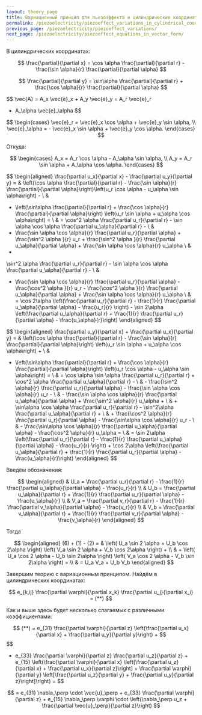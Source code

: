 ```yaml
---
layout: theory_page
title: Вариационный принцип для пьезоэффекта и цилиндрические координаты
permalink: /piezoelectricity/piezoeffect_variations_in_cylindrical_coordinates/
previous_page: /piezoelectricity/piezoeffect_variations/
next_page: /piezoelectricity/piezoeffect_equations_in_vector_form/
---
```


В цилиндрических координатах:

$$
\frac{\partial}{\partial x} = \cos \alpha \frac{\partial}{\partial r} - \frac{\sin \alpha}{r} \frac{\partial}{\partial \alpha}
$$

$$
\frac{\partial}{\partial y} = \sin\alpha \frac{\partial}{\partial r} + \frac{\cos \alpha}{r} \frac{\partial}{\partial \alpha}
$$

$$
\vec{A} = A_x \vec{e}_x + A_y \vec{e}_y = A_r \vec{e}_r
+ A_\alpha \vec{e}_\alpha
$$

$$ 
\begin{cases} 
    \vec{e}_r = \vec{e}_x \cos \alpha + \vec{e}_y \sin \alpha, \\ 
    \vec{e}_\alpha =  - \vec{e}_x \sin \alpha + \vec{e}_y \cos \alpha.
\end{cases}
$$

Откуда:

$$
\begin{cases}  
    A_x = A_r \cos \alpha - A_\alpha \sin \alpha, \\  
    A_y = A_r \sin \alpha + A_\alpha \cos \alpha.
\end{cases}
$$

$$
\begin{aligned} 
\frac{\partial u_x}{\partial x} - \frac{\partial u_y}{\partial y} = 
&
\left(\cos \alpha \frac{\partial}{\partial r} - \frac{\sin \alpha}{r} \frac{\partial}{\partial \alpha}\right)\left(u_r \cos \alpha - u_\alpha \sin \alpha\right) -
\\ & 
- \left(\sin\alpha \frac{\partial}{\partial r} + \frac{\cos \alpha}{r} \frac{\partial}{\partial \alpha}\right) \left(u_r \sin \alpha + u_\alpha \cos \alpha\right) =
\\ &
= 
\cos^2 \alpha \frac{\partial u_r}{\partial r} - \sin \alpha \cos \alpha \frac{\partial u_\alpha}{\partial r} -
\\ &
- \frac{\sin \alpha \cos \alpha}{r} \frac{\partial u_r}{\partial \alpha} + \frac{\sin^2 \alpha }{r} u_r + \frac{\sin^2 \alpha }{r} \frac{\partial u_\alpha}{\partial \alpha} + \frac{\sin \alpha \cos \alpha}{r} u_\alpha
\\ &
- 
\sin^2 \alpha \frac{\partial u_r}{\partial r} - \sin \alpha \cos \alpha \frac{\partial u_\alpha}{\partial r} -
\\ &
- \frac{\sin \alpha \cos \alpha}{r} \frac{\partial u_r}{\partial \alpha} - \frac{\cos^2 \alpha }{r} u_r - \frac{\cos^2 \alpha }{r} \frac{\partial u_\alpha}{\partial \alpha} + \frac{\sin \alpha \cos \alpha}{r} u_\alpha
\\ &
= \cos 2\alpha \left(\frac{\partial u_r}{\partial r} - \frac{1}{r} \frac{\partial u_\alpha}{\partial \alpha} - \frac{u_r}{r} \right) - \sin 2\alpha 
\left(\frac{\partial u_\alpha}{\partial r} + \frac{1}{r} \frac{\partial u_r}{\partial \alpha} - \frac{u_\alpha}{r}\right)
\end{aligned}
$$

$$
\begin{aligned}
\frac{\partial u_y}{\partial x} + \frac{\partial u_x}{\partial y} = &
\left(\cos \alpha \frac{\partial}{\partial r} - \frac{\sin \alpha}{r} \frac{\partial}{\partial \alpha}\right)
\left(u_r \sin \alpha + u_\alpha \cos \alpha\right) +
\\ &
+ \left(\sin\alpha \frac{\partial}{\partial r} + \frac{\cos \alpha}{r} \frac{\partial}{\partial \alpha}\right) \left(u_r \cos \alpha - u_\alpha \sin \alpha\right) 
=
\\ & =
\cos \alpha \sin \alpha \frac{\partial u_r}{\partial r} + \cos^2 \alpha \frac{\partial u_\alpha}{\partial r} - 
\\ & -
\frac{\sin^2 \alpha}{r} \frac{\partial u_r}{\partial \alpha} -
\frac{\sin \alpha \cos \alpha}{r} u_r - 
\\ & -
\frac{\sin \alpha \cos \alpha}{r} \frac{\partial u_\alpha}{\partial \alpha} +
\frac{\sin^2 \alpha}{r} u_\alpha +
\\ & + 
\sin\alpha \cos \alpha \frac{\partial u_r}{\partial r} -
\sin^2\alpha \frac{\partial u_\alpha}{\partial r} +
\\ & +
\frac{\cos^2 \alpha}{r} \frac{\partial u_r}{\partial \alpha} -
\frac{\sin\alpha \cos \alpha}{r} u_r -
\\ & -
\frac{\sin\alpha \cos \alpha}{r} \frac{\partial u_\alpha}{\partial \alpha} -
\frac{\cos^2 \alpha}{r} u_\alpha = 
\\ & =
\sin 2\alpha \left(\frac{\partial u_r}{\partial r} - \frac{1}{r} \frac{\partial u_\alpha}{\partial \alpha} - \frac{u_r}{r} \right) + \cos 2\alpha 
\left(\frac{\partial u_\alpha}{\partial r} + \frac{1}{r} \frac{\partial u_r}{\partial \alpha} - \frac{u_\alpha}{r}\right)
\end{aligned}
$$

Введём обозначения:

$$
\begin{aligned}
& 
U_a = \frac{\partial u_r}{\partial r} - \frac{1}{r} \frac{\partial u_\alpha}{\partial \alpha} - \frac{u_r}{r} 
\\ &
U_b = \frac{\partial u_\alpha}{\partial r} + \frac{1}{r} \frac{\partial u_r}{\partial \alpha} - \frac{u_\alpha}{r}
\\ &
V_a = \frac{\partial v_r}{\partial r} - \frac{1}{r} \frac{\partial v_\alpha}{\partial \alpha} - \frac{v_r}{r} 
\\ &
V_b = \frac{\partial v_\alpha}{\partial r} + \frac{1}{r} \frac{\partial v_r}{\partial \alpha} - \frac{v_\alpha}{r}
\end{aligned}
$$

Тогда

$$
\begin{aligned}
(6) + (1) - (2) = &
\left(
    U_a \sin 2 \alpha + U_b \cos 2\alpha 
    \right) \left(
    V_a \sin 2 \alpha + V_b \cos 2\alpha 
\right) + 
\\ & +
\left(
    U_a \cos 2 \alpha - U_b \sin 2\alpha 
    \right) \left(
    V_a \cos 2 \alpha - V_b \sin 2\alpha 
\right) =
\\ & =
U_a V_a + U_b V_b
\end{aligned}
$$

Завершим теорию с вариационным принципом. Найдём в цилиндрических координатах:

$$
e_{k,ij} \frac{\partial \varphi}{\partial x_k} \frac{\partial u_j}{\partial x_i} = (**)
$$

Как и выше здесь будет несколько слагаемых с различными коэффициентами:

$$
(**) = e_{31} \frac{\partial \varphi}{\partial z} \left(\frac{\partial u_x}{\partial x} + \frac{\partial u_y}{\partial y}\right) + 
$$
$$
+ e_{33} \frac{\partial \varphi}{\partial z} \frac{\partial u_z}{\partial z} + e_{15} \left(\frac{\partial \varphi}{\partial x} \left[\frac{\partial u_z}{\partial x} + \frac{\partial u_x}{\partial z}\right] + \frac{\partial \varphi}{\partial y} \left[\frac{\partial u_z}{\partial y} + \frac{\partial u_y}{\partial z}\right]\right) =
$$

$$
= e_{31} \nabla_\perp \cdot \vec{u}_\perp + e_{33} \frac{\partial \varphi}{\partial z} + e_{15} \nabla_\perp \varphi \cdot  \left(\nabla_\perp u_z + \frac{\partial \vec{u}_\perp}{\partial z}\right)
$$